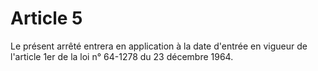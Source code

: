 # Article 5

Le présent arrêté entrera en application à la date d'entrée en vigueur de l'article 1er de la loi n° 64-1278 du 23 décembre 1964.

